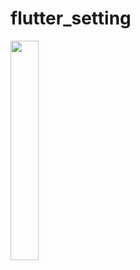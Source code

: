 # flutter_setting

<img src = "https://github.com/user-attachments/assets/afbd43d5-8e35-4057-a257-c4b404d5c7a0" width="30%" height="30%">
